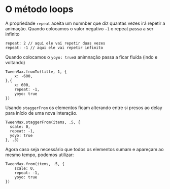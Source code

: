 # O método loops

A propriedade `repeat` aceita um numnber que diz quantas vezes irá repetir 
a animação. Quando colocamos o valor negativo `-1` o repeat passa a ser infinito

```
repeat: 2 // aqui ele vai repetir duas vezes
repeat: -1 // aqui ele vai repetir infinito
```

Quando colocamos o `yoyo: true`a animnação passa a ficar fluída (indo e voltando)

```
TweenMax.fromTo(title, 1, {
    x: -600,
},{
    x: 600,
    repeat: -1,
    yoyo: true
})
```
Usando `staggerFrom` os elementos ficam alterando entre si presos ao delay para
início de uma nova interação.
```
TweenMax.staggerFrom(items, .5, {
  scale: 0,
  repeat: -1,
  yoyo: true
}, .3)
```
Agora caso seja necessário que todos os elementos sumam e apareçam ao mesmo 
tempo, podemos utilizar: 
```
TweenMax.from(items, .5, {
    scale: 0,
    repeat: -1,
    yoyo: true
})
```